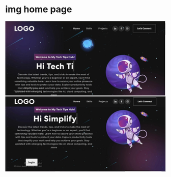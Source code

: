 # img home page
![img alt](https://github.com/manaralamri/React.js/blob/73d163c4e37f3358cf42b60446577782752057be/WhatsApp%20Image%202024-12-10%20at%2011.48.33%20AM.jpeg)
![img alt](https://github.com/manaralamri/React.js/blob/bed7d36281c96d0d54dcaf0be45cc0978f3ecc3f/WhatsApp%20Image%202024-12-10%20at%2011.48.33%20AM%20(1).jpeg)
